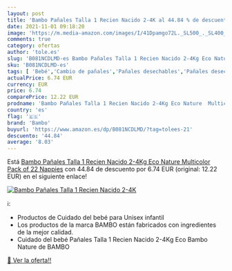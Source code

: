 ```yaml
---
layout: post
title: 'Bambo Pañales Talla 1 Recien Nacido 2-4K al 44.84 % de descuento'
date: 2021-11-01 09:18:20
image: 'https://m.media-amazon.com/images/I/41Dpamgo72L._SL500_._SL400_.jpg'
comments: true
category: ofertas
author: 'tole.es'
slug: 'B081NCDLMD-es Bambo Pañales Talla 1 Recien Nacido 2-4Kg Eco Nature...'
sku: 'B081NCDLMD-es'
tags: [ 'Bebé','Cambio de pañales','Pañales desechables','Pañales desechables para bebés','Pañales para bebé','bambo','pañales', ]
actualPrice: 6.74 EUR
currency: EUR
price: 6.74
comparePrice: 12.22 EUR
prodname: 'Bambo Pañales Talla 1 Recien Nacido 2-4Kg Eco Nature  Multicolor  Pack of 22 Nappies'
country: 'es'
flag: '🇪🇸'
brand: 'Bambo'
buyurl: 'https://www.amazon.es/dp/B081NCDLMD/?tag=tolees-21'
descuento: '44.84'
average: '8.03'
---
```


Está [Bambo Pañales Talla 1 Recien Nacido 2-4Kg Eco Nature  Multicolor  Pack of 22 Nappies](https://www.amazon.es/dp/B081NCDLMD/?tag=tolees-21) con 44.84 de descuento por 6.74 EUR (original: 12.22 EUR) en el siguiente enlace!

[![Bambo Pañales Talla 1 Recien Nacido 2-4K](https://m.media-amazon.com/images/I/41Dpamgo72L._SL500_._SL400_.jpg)](https://www.amazon.es/dp/B081NCDLMD/?tag=tolees-21)

ℹ️:

- Productos de Cuidado del bebé para Unisex infantil
- Los productos de la marca BAMBO están fabricados con ingredientes de la mejor calidad.
- Cuidado del bebé Pañales Talla 1 Recien Nacido 2-4Kg Eco Bambo Nature de BAMBO

[🛒 Ver la oferta!!](https://www.amazon.es/dp/B081NCDLMD/?tag=tolees-21)
